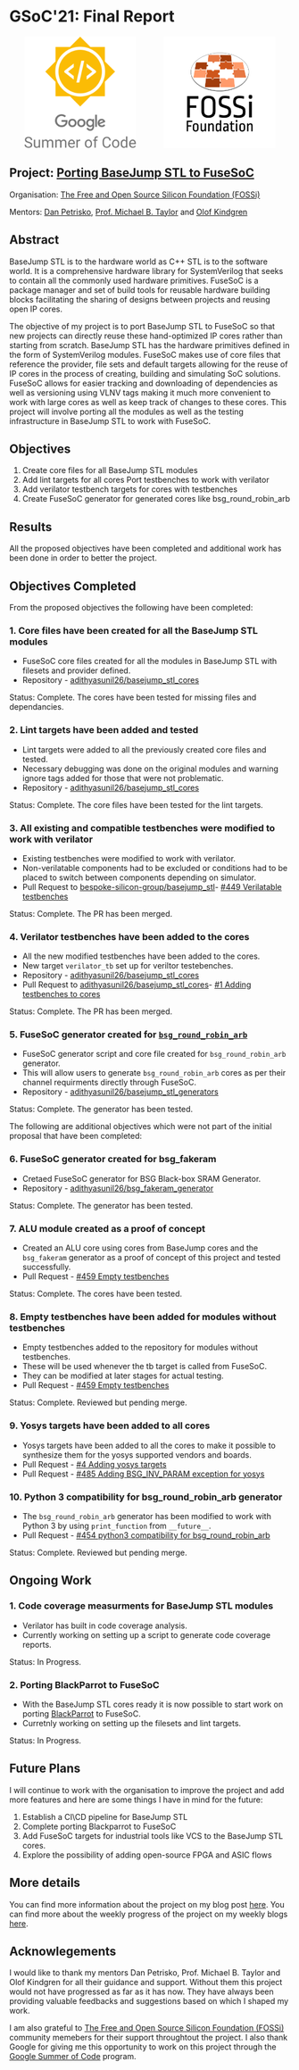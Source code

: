 # GSoC'21: Final Report

<p align="center">
  <img width="200" height="200" src="assets/gsoc_logo.png">
  &emsp;&emsp;&emsp;
  <img width="200" height="200" src="assets/fossi_logo.png">
</p>

## Project: [Porting BaseJump STL to FuseSoC](https://summerofcode.withgoogle.com/projects/#5283541157412864)

Organisation: [The Free and Open Source Silicon Foundation (FOSSi)](https://www.fossi-foundation.org/)

Mentors: [Dan Petrisko](https://github.com/dpetrisko), [Prof. Michael B. Taylor](https://github.com/taylor-bsg) and [Olof Kindgren](https://github.com/olofk)

## Abstract
BaseJump STL is to the hardware world as C++ STL is to the software world. It is a comprehensive hardware library for SystemVerilog that seeks to contain all the commonly used hardware primitives. FuseSoC is a package manager and set of build tools for reusable hardware building blocks facilitating the sharing of designs between projects and reusing open IP cores.

The objective of my project is to port BaseJump STL to FuseSoC so that new projects can directly reuse these hand-optimized IP cores rather than starting from scratch. BaseJump STL has the hardware primitives defined in the form of SystemVerilog modules. FuseSoC makes use of core files that reference the provider, file sets and default targets allowing for the reuse of IP cores in the process of creating, building and simulating SoC solutions. FuseSoC allows for easier tracking and downloading of dependencies as well as versioning using VLNV tags making it much more convenient to work with large cores as well as keep track of changes to these cores. This project will involve porting all the modules as well as the testing infrastructure in BaseJump STL to work with FuseSoC.

## Objectives
1. Create core files for all BaseJump STL modules
1. Add lint targets for all cores
Port testbenches to work with verilator
1. Add verilator testbench targets for cores with testbenches
1. Create FuseSoC generator for generated cores like bsg_round_robin_arb

## Results
All the proposed objectives have been completed and additional work has been done in order to better the project.

## Objectives Completed
From the proposed objectives the following have been completed:

### 1. Core files have been created for all the BaseJump STL modules

- FuseSoC core files created for all the modules in BaseJump STL with filesets and provider defined.
- Repository - [adithyasunil26/basejump_stl_cores](adithyasunil26/basejump_stl_cores)

Status: Complete. The cores have been tested for missing files and dependancies.

### 2. Lint targets have been added and tested

- Lint targets were added to all the previously created core files and tested.
- Necessary debugging was done on the original modules and warning ignore tags added for those that were not problematic.
- Repository - [adithyasunil26/basejump_stl_cores](adithyasunil26/basejump_stl_cores)

Status: Complete. The core files have been tested for the lint targets.

### 3. All existing and compatible testbenches were modified to work with verilator

- Existing testbenches were modified to work with verilator.
- Non-verilatable components had to be excluded or conditions had to be placed to switch between components depending on simulator.
- Pull Request to [bespoke-silicon-group/basejump_stl](https://github.com/bespoke-silicon-group/basejump_stl)- [#449 Verilatable testbenches](https://github.com/bespoke-silicon-group/basejump_stl/pull/449)

Status: Complete. The PR has been merged.

### 4. Verilator testbenches have been added to the cores

- All the new modified testbenches have been added to the cores.
- New target `verilator_tb` set up for veriltor testebenches.
- Repository - [adithyasunil26/basejump_stl_cores](adithyasunil26/basejump_stl_cores)
- Pull Request to [adithyasunil26/basejump_stl_cores](adithyasunil26/basejump_stl_cores)- [#1 Adding testbenches to cores](https://github.com/adithyasunil26/basejump_stl_cores/pull/1)

Status: Complete. The PR has been merged.

### 5. FuseSoC generator created for [`bsg_round_robin_arb`](https://github.com/bespoke-silicon-group/basejump_stl/blob/master/bsg_misc/bsg_round_robin_arb.py)

- FuseSoC generator script and core file created for `bsg_round_robin_arb` generator.
- This will allow users to generate `bsg_round_robin_arb` cores as per their channel requirments directly through FuseSoC.
- Repository - [adithyasunil26/basejump_stl_generators](https://github.com/adithyasunil26/basejump_stl_generators)

Status: Complete. The generator has been tested.

The following are additional objectives which were not part of the initial proposal that have been completed:

### 6. FuseSoC generator created for bsg_fakeram

- Cretaed FuseSoC generator for BSG Black-box SRAM Generator.
- Repository - [adithyasunil26/bsg_fakeram_generator](https://github.com/adithyasunil26/bsg_fakeram_generator)

Status: Complete. The generator has been tested.

### 7. ALU module created as a proof of concept

- Created an ALU core using cores from BaseJump cores and the `bsg_fakeram` generator as a proof of concept of this project and tested successfully.
- Pull Request - [#459 Empty testbenches](https://github.com/bespoke-silicon-group/basejump_stl/pull/459)

Status: Complete. The cores have been tested.

### 8. Empty testbenches have been added for modules without testbenches

- Empty testbenches added to the repository for modules without testbenches.
- These will be used whenever the tb target is called from FuseSoC.
- They can be modified at later stages for actual testing.
- Pull Request - [#459 Empty testbenches](https://github.com/bespoke-silicon-group/basejump_stl/pull/459)

Status: Complete. Reviewed but pending merge.

### 9. Yosys targets have been added to all cores

- Yosys targets have been added to all the cores to make it possible to synthesize them for the yosys supported vendors and boards.
- Pull Request - [#4 Adding yosys targets](https://github.com/adithyasunil26/basejump_stl_cores/pull/4)
- Pull Request - [#485 Adding BSG_INV_PARAM exception for yosys](https://github.com/bespoke-silicon-group/basejump_stl/pull/485)

### 10. Python 3 compatibility for bsg_round_robin_arb generator

- The `bsg_round_robin_arb` generator has been modified to work with Python 3 by using `print_function` from `__future__`.
- Pull Request - [#454 python3 compatibility for bsg_round_robin_arb](https://github.com/bespoke-silicon-group/basejump_stl/pull/454)

Status: Complete. Reviewed but pending merge.

## Ongoing Work

### 1. Code coverage measurments for BaseJump STL modules

- Verilator has built in code coverage analysis.
- Currently working on setting up a script to generate code coverage reports.

Status: In Progress.

### 2. Porting BlackParrot to FuseSoC

- With the BaseJump STL cores ready it is now possible to start work on porting [BlackParrot](https://github.com/black-parrot/black-parrot) to FuseSoC.
- Curretnly working on setting up the filesets and lint targets.

Status: In Progress.

## Future Plans
I will continue to work with the organisation to improve the project and add more features and here are some things I have in mind for the future:

1. Establish a CI\CD pipeline for BaseJump STL
1. Complete porting Blackparrot to FuseSoC
1. Add FuseSoC targets for industrial tools like VCS to the BaseJump STL cores.
1. Explore the possibility of adding open-source FPGA and ASIC flows

## More details
You can find more information about the project on my blog post [here](https://medium.com/p/44d3954ee6f4). You can find more about the weekly progress of the project on my weekly blogs [here](https://adithyasunil26.medium.com/).

## Acknowlegements

I would like to thank my mentors Dan Petrisko, Prof. Michael B. Taylor and Olof Kindgren for all their guidance and support. Without them this project would not have progressed as far as it has now. They have always been providing valuable feedbacks and suggestions based on which I shaped my work.

I am also grateful to [The Free and Open Source Silicon Foundation (FOSSi)](https://www.fossi-foundation.org/) community memebers for their support throughtout the project. I also thank Google for giving me this opportunity to work on this project through the [Google Summer of Code](https://summerofcode.withgoogle.com/) program.

